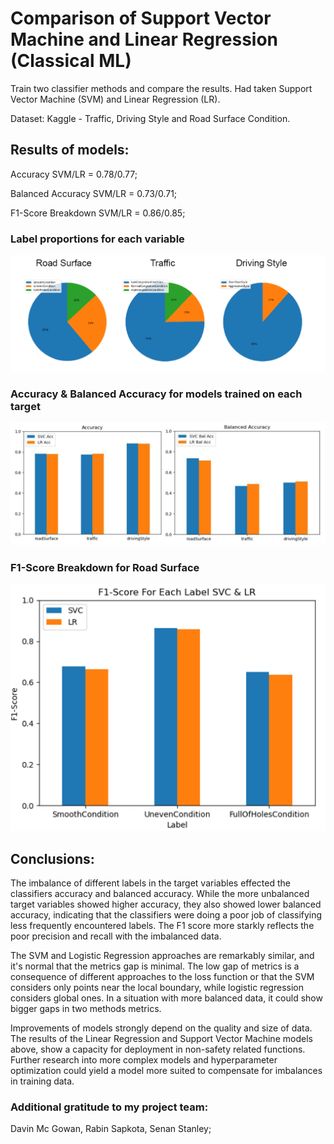 # Comparison of Support Vector Machine and Linear Regression (Classical ML) 




Train two classifier methods and compare the results.
Had taken Support Vector Machine (SVM) and Linear Regression (LR).


Dataset: Kaggle - Traffic, Driving Style and Road Surface Condition.





## Results of models:

Accuracy SVM/LR = 0.78/0.77;

Balanced Accuracy SVM/LR = 0.73/0.71;

F1-Score Breakdown SVM/LR = 0.86/0.85;


### Label proportions for each variable

![Results](https://github.com/GusevPortfolio/Comparison-of-SVM-and-LR-in-ML/blob/main/Visualisation/Results%201.PNG)


### Accuracy & Balanced Accuracy for models trained on each target

![Results](https://github.com/GusevPortfolio/Comparison-of-SVM-and-LR-in-ML/blob/main/Visualisation/Results%202.PNG)


### F1-Score Breakdown for Road Surface

![Results](https://github.com/GusevPortfolio/Comparison-of-SVM-and-LR-in-ML/blob/main/Visualisation/Results%203.PNG)






## Conclusions:

The imbalance of different labels in the target variables effected the classifiers accuracy and balanced accuracy. While the more unbalanced target variables showed higher accuracy, they also showed lower balanced accuracy, indicating that the classifiers were doing a poor job of classifying less frequently encountered labels. The F1 score more starkly reflects the poor precision and recall with the imbalanced data.

The SVM and Logistic Regression approaches are remarkably similar, and it's normal that the metrics gap is minimal. The low gap of metrics is a consequence of different approaches to the loss function or that the SVM considers only points near the local boundary, while logistic regression considers global ones. In a situation with more balanced data, it could show bigger gaps in two methods metrics.

Improvements of models strongly depend on the quality and size of data. The results of the Linear Regression and Support Vector Machine models above, show a capacity for deployment in non-safety related functions. Further research into more complex models and hyperparameter optimization could yield a model more suited to compensate for imbalances in training data.



### Additional gratitude to my project team:
Davin Mc Gowan,
Rabin Sapkota, 
Senan Stanley;
